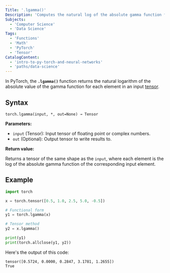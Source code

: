 ```yaml
---
Title: '.lgamma()'
Description: 'Computes the natural log of the absolute gamma function for each element in a tensor.'
Subjects:
  - 'Computer Science'
  - 'Data Science'
Tags:
  - 'Functions'
  - 'Math'
  - 'PyTorch'
  - 'Tensor'
CatalogContent:
  - 'intro-to-py-torch-and-neural-networks'
  - 'paths/data-science'
---
```


In PyTorch, the **`.lgamma()`** function returns the natural logarithm of the absolute value of the gamma function for each element in an input [tensor](https://www.codecademy.com/resources/docs/pytorch/tensors).

## Syntax

```pseudo
torch.lgamma(input, *, out=None) → Tensor
```

**Parameters:**

- `input` (Tensor): Input tensor of floating point or complex numbers.
- `out` (Optional): Output tensor to write results to.

**Return value:**

Returns a tensor of the same shape as the `input`, where each element is the log of the absolute gamma function of the corresponding input element.

## Example

```py
import torch

x = torch.tensor([0.5, 1.0, 2.5, 5.0, -0.5])

# Functional form
y1 = torch.lgamma(x)

# Tensor method
y2 = x.lgamma()

print(y1)
print(torch.allclose(y1, y2))
```

Here's the output of this code:

```shell
tensor([0.5724, 0.0000, 0.2847, 3.1781, 1.2655])
True
```
